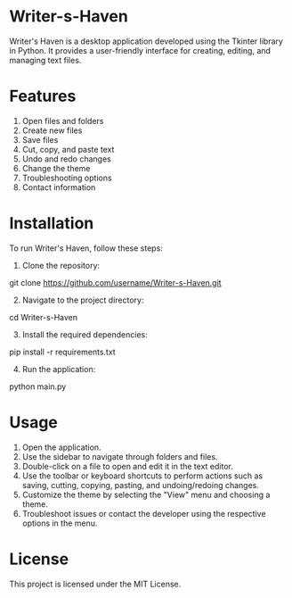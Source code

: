 # Writer-s-Haven

Writer's Haven is a desktop application developed using the Tkinter library in Python. It provides a user-friendly interface for creating, editing, and managing text files.


# Features

1. Open files and folders
2. Create new files
3. Save files
4. Cut, copy, and paste text
5. Undo and redo changes
6. Change the theme
7. Troubleshooting options
8. Contact information


# Installation

To run Writer's Haven, follow these steps:

1. Clone the repository:

git clone https://github.com/username/Writer-s-Haven.git

2. Navigate to the project directory:

cd Writer-s-Haven

3. Install the required dependencies:

pip install -r requirements.txt

4. Run the application:

python main.py


# Usage

1. Open the application.
2. Use the sidebar to navigate through folders and files.
3. Double-click on a file to open and edit it in the text editor.
4. Use the toolbar or keyboard shortcuts to perform actions such as saving, cutting, copying, pasting, and undoing/redoing changes.
5. Customize the theme by selecting the "View" menu and choosing a theme.
6. Troubleshoot issues or contact the developer using the respective options in the menu.

# License

This project is licensed under the MIT License.
